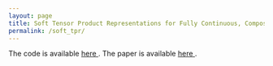 ```yaml
---
layout: page
title: Soft Tensor Product Representations for Fully Continuous, Compositional Visual Representations
permalink: /soft_tpr/
---
```


The code is available <a href='https://github.com/gomb0c/soft_tpr'>here </a>. 
The paper is available <a href='https://openreview.net/forum?id=oEVsxVdush'>here </a>.